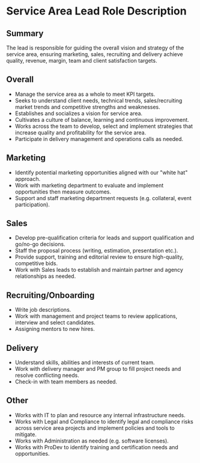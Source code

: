 # Service Area Lead Role Description

## Summary

The lead is responsible for guiding the overall vision and strategy of the service area, ensuring marketing, sales, recruiting and delivery achieve quality, revenue, margin, team and client satisfaction targets.

## Overall

- Manage the service area as a whole to meet KPI targets.
- Seeks to understand client needs, technical trends, sales/recruiting market trends and competitive strengths and weaknesses.
- Establishes and socializes a vision for service area.
- Cultivates a culture of balance, learning and continuous improvement.
- Works across the team to develop, select and implement strategies that increase quality and profitability for the service area.
- Participate in delivery management and operations calls as needed.

## Marketing

- Identify potential marketing opportunities aligned with our "white hat" approach.
- Work with marketing department to evaluate and implement opportunities then measure outcomes.
- Support and staff marketing department requests (e.g. collateral, event participation).

## Sales

- Develop pre-qualification criteria for leads and support qualification and go/no-go decisions.
- Staff the proposal process (writing, estimation, presentation etc.).
- Provide support, training and editorial review to ensure high-quality, competitive bids.
- Work with Sales leads to establish and maintain partner and agency relationships as needed.

## Recruiting/Onboarding

- Write job descriptions.
- Work with management and project teams to review applications, interview and select candidates.
- Assigning mentors to new hires.

## Delivery

- Understand skills, abilities and interests of current team.
- Work with delivery manager and PM group to fill project needs and resolve conflicting needs.
- Check-in with team members as needed.

## Other

- Works with IT to plan and resource any internal infrastructure needs.
- Works with Legal and Compliance to identify legal and compliance risks across service area projects and implement policies and tools to mitigate.
- Works with Administration as needed (e.g. software licenses).
- Works with ProDev to identify training and certification needs and opportunities.
